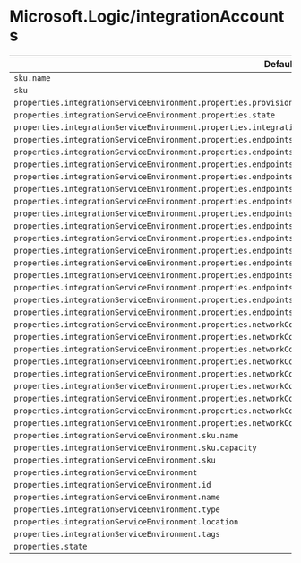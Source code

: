 # Microsoft.Logic/integrationAccounts

| Default Path | Alias |
|---|---|
| `sku.name` | `Microsoft.Logic/integrationAccounts/sku.name` |
| `sku` | `Microsoft.Logic/integrationAccounts/sku` |
| `properties.integrationServiceEnvironment.properties.provisioningState` | `Microsoft.Logic/integrationAccounts/integrationServiceEnvironment.provisioningState` |
| `properties.integrationServiceEnvironment.properties.state` | `Microsoft.Logic/integrationAccounts/integrationServiceEnvironment.state` |
| `properties.integrationServiceEnvironment.properties.integrationServiceEnvironmentId` | `Microsoft.Logic/integrationAccounts/integrationServiceEnvironment.integrationServiceEnvironmentId` |
| `properties.integrationServiceEnvironment.properties.endpointsConfiguration.workflow.outgoingIpAddresses[*].address` | `Microsoft.Logic/integrationAccounts/integrationServiceEnvironment.endpointsConfiguration.workflow.outgoingIpAddresses[*].address` |
| `properties.integrationServiceEnvironment.properties.endpointsConfiguration.workflow.outgoingIpAddresses[*]` | `Microsoft.Logic/integrationAccounts/integrationServiceEnvironment.endpointsConfiguration.workflow.outgoingIpAddresses[*]` |
| `properties.integrationServiceEnvironment.properties.endpointsConfiguration.workflow.outgoingIpAddresses` | `Microsoft.Logic/integrationAccounts/integrationServiceEnvironment.endpointsConfiguration.workflow.outgoingIpAddresses` |
| `properties.integrationServiceEnvironment.properties.endpointsConfiguration.workflow.accessEndpointIpAddresses[*].address` | `Microsoft.Logic/integrationAccounts/integrationServiceEnvironment.endpointsConfiguration.workflow.accessEndpointIpAddresses[*].address` |
| `properties.integrationServiceEnvironment.properties.endpointsConfiguration.workflow.accessEndpointIpAddresses[*]` | `Microsoft.Logic/integrationAccounts/integrationServiceEnvironment.endpointsConfiguration.workflow.accessEndpointIpAddresses[*]` |
| `properties.integrationServiceEnvironment.properties.endpointsConfiguration.workflow.accessEndpointIpAddresses` | `Microsoft.Logic/integrationAccounts/integrationServiceEnvironment.endpointsConfiguration.workflow.accessEndpointIpAddresses` |
| `properties.integrationServiceEnvironment.properties.endpointsConfiguration.workflow` | `Microsoft.Logic/integrationAccounts/integrationServiceEnvironment.endpointsConfiguration.workflow` |
| `properties.integrationServiceEnvironment.properties.endpointsConfiguration.connector.outgoingIpAddresses[*].address` | `Microsoft.Logic/integrationAccounts/integrationServiceEnvironment.endpointsConfiguration.connector.outgoingIpAddresses[*].address` |
| `properties.integrationServiceEnvironment.properties.endpointsConfiguration.connector.outgoingIpAddresses[*]` | `Microsoft.Logic/integrationAccounts/integrationServiceEnvironment.endpointsConfiguration.connector.outgoingIpAddresses[*]` |
| `properties.integrationServiceEnvironment.properties.endpointsConfiguration.connector.outgoingIpAddresses` | `Microsoft.Logic/integrationAccounts/integrationServiceEnvironment.endpointsConfiguration.connector.outgoingIpAddresses` |
| `properties.integrationServiceEnvironment.properties.endpointsConfiguration.connector.accessEndpointIpAddresses[*].address` | `Microsoft.Logic/integrationAccounts/integrationServiceEnvironment.endpointsConfiguration.connector.accessEndpointIpAddresses[*].address` |
| `properties.integrationServiceEnvironment.properties.endpointsConfiguration.connector.accessEndpointIpAddresses[*]` | `Microsoft.Logic/integrationAccounts/integrationServiceEnvironment.endpointsConfiguration.connector.accessEndpointIpAddresses[*]` |
| `properties.integrationServiceEnvironment.properties.endpointsConfiguration.connector.accessEndpointIpAddresses` | `Microsoft.Logic/integrationAccounts/integrationServiceEnvironment.endpointsConfiguration.connector.accessEndpointIpAddresses` |
| `properties.integrationServiceEnvironment.properties.endpointsConfiguration.connector` | `Microsoft.Logic/integrationAccounts/integrationServiceEnvironment.endpointsConfiguration.connector` |
| `properties.integrationServiceEnvironment.properties.endpointsConfiguration` | `Microsoft.Logic/integrationAccounts/integrationServiceEnvironment.endpointsConfiguration` |
| `properties.integrationServiceEnvironment.properties.networkConfiguration.virtualNetworkAddressSpace` | `Microsoft.Logic/integrationAccounts/integrationServiceEnvironment.networkConfiguration.virtualNetworkAddressSpace` |
| `properties.integrationServiceEnvironment.properties.networkConfiguration.accessEndpoint.type` | `Microsoft.Logic/integrationAccounts/integrationServiceEnvironment.networkConfiguration.accessEndpoint.type` |
| `properties.integrationServiceEnvironment.properties.networkConfiguration.accessEndpoint` | `Microsoft.Logic/integrationAccounts/integrationServiceEnvironment.networkConfiguration.accessEndpoint` |
| `properties.integrationServiceEnvironment.properties.networkConfiguration.subnets[*].id` | `Microsoft.Logic/integrationAccounts/integrationServiceEnvironment.networkConfiguration.subnets[*].id` |
| `properties.integrationServiceEnvironment.properties.networkConfiguration.subnets[*].name` | `Microsoft.Logic/integrationAccounts/integrationServiceEnvironment.networkConfiguration.subnets[*].name` |
| `properties.integrationServiceEnvironment.properties.networkConfiguration.subnets[*].type` | `Microsoft.Logic/integrationAccounts/integrationServiceEnvironment.networkConfiguration.subnets[*].type` |
| `properties.integrationServiceEnvironment.properties.networkConfiguration.subnets[*]` | `Microsoft.Logic/integrationAccounts/integrationServiceEnvironment.networkConfiguration.subnets[*]` |
| `properties.integrationServiceEnvironment.properties.networkConfiguration.subnets` | `Microsoft.Logic/integrationAccounts/integrationServiceEnvironment.networkConfiguration.subnets` |
| `properties.integrationServiceEnvironment.properties.networkConfiguration` | `Microsoft.Logic/integrationAccounts/integrationServiceEnvironment.networkConfiguration` |
| `properties.integrationServiceEnvironment.sku.name` | `Microsoft.Logic/integrationAccounts/integrationServiceEnvironment.sku.name` |
| `properties.integrationServiceEnvironment.sku.capacity` | `Microsoft.Logic/integrationAccounts/integrationServiceEnvironment.sku.capacity` |
| `properties.integrationServiceEnvironment.sku` | `Microsoft.Logic/integrationAccounts/integrationServiceEnvironment.sku` |
| `properties.integrationServiceEnvironment` | `Microsoft.Logic/integrationAccounts/integrationServiceEnvironment` |
| `properties.integrationServiceEnvironment.id` | `Microsoft.Logic/integrationAccounts/integrationServiceEnvironment.id` |
| `properties.integrationServiceEnvironment.name` | `Microsoft.Logic/integrationAccounts/integrationServiceEnvironment.name` |
| `properties.integrationServiceEnvironment.type` | `Microsoft.Logic/integrationAccounts/integrationServiceEnvironment.type` |
| `properties.integrationServiceEnvironment.location` | `Microsoft.Logic/integrationAccounts/integrationServiceEnvironment.location` |
| `properties.integrationServiceEnvironment.tags` | `Microsoft.Logic/integrationAccounts/integrationServiceEnvironment.tags` |
| `properties.state` | `Microsoft.Logic/integrationAccounts/state` |

